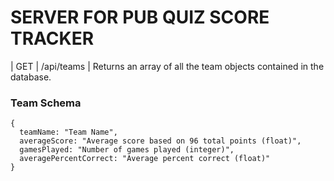 # SERVER FOR PUB QUIZ SCORE TRACKER

| GET | /api/teams | Returns an array of all the team objects contained in the database.

### Team Schema

```
{
  teamName: "Team Name",
  averageScore: "Average score based on 96 total points (float)",
  gamesPlayed: "Number of games played (integer)",
  averagePercentCorrect: "Average percent correct (float)"
}
```
